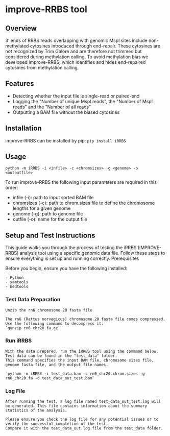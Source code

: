# improve-RRBS tool
## Overview
3’ ends of RRBS reads overlapping with genomic MspI sites include non-methylated cytosines introduced through end-repair. These cytosines are not recognized by Trim Galore and are therefore not trimmed but considered during methylation calling. To avoid methylation bias we developed improve-RRBS, which identifies and hides end-repaired cytosines from methylation calling.

## Features
- Detecting whether the input file is single-read or paired-end
- Logging the "Number of unique MspI reads", the "Number of MspI reads" and the "Number of all reads"
- Outputting a BAM file without the biased cytosines

## Installation
improve-RRBS can be installed by pip:
`pip install iRRBS`

## Usage
`python -m iRRBS -i <infile> -c <chromsizes> -g <genome> -o <outputfile>`

To run improve-RRBS the following input parameters are required in this order:
- infile (-i): path to input sorted BAM file
- chromsizes (-c): path to chrom.sizes file to define the chromosome lengths for a given genome
- genome (-g): path to genome file
- outfile (-o): name for the output file


## Setup and Test Instructions

This guide walks you through the process of testing the iRRBS (IMPROVE-RRBS) analysis tool using a specific genomic data file. 
Follow these steps to ensure everything is set up and running correctly.
Prerequisites

Before you begin, ensure you have the following installed:

    - Python
    - samtools
    - bedtools
    
### Test Data Preparation

    Unzip the rn6 chromosome 20 fasta file

    The rn6 (Rattus norvegicus) chromosome 20 fasta file comes compressed. Use the following command to decompress it:
    `gunzip rn6_chr20.fa.gz`

### Run iRRBS

    With the data prepared, run the iRRBS tool using the command below. Test data can be found in the "test_data" folder. 
    This command specifies the input BAM file, chromosome sizes file, genome fasta file, and the output file names.

    `python -m iRRBS -i test_data.bam -c rn6_chr20.chrom.sizes -g rn6_chr20.fa -o test_data_out_test.bam`

### Log File

    After running the test, a log file named test_data_out_test.log will be generated. This file contains information about the summary statistics of the analysis.
    
    Please ensure you check the log file for any potential issues or to verify the successful completion of the test.
    Compare it with the test_data_out.log file from the test_data folder.
    
